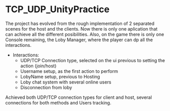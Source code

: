 # TCP_UDP_UnityPractice

The project has evolved from the rough implementation of 2 separated scenes for the host and the clients. Now there is only one aplication that can achieve all the different posibilities. Also, on the game there is only one Console remaining, the Loby Manager, where the player can dp all the interactions.
- Interactions:
  - UDP/TCP Connection type, selected on the ui previous to setting the action (join/host)
  - Username setup, as the first action to perform
  - LobyName setup, previous to Hosting
  - Loby chat system with several online users
  - Disconnection from loby

 Achieved both UDP/TCP connection types for client and host, several connections for both methods and Users tracking.
